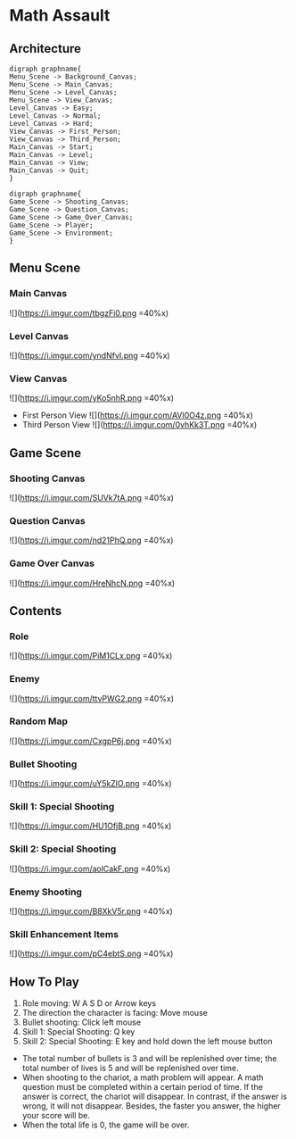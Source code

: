# Math Assault
## Architecture
```graphviz 
digraph graphname{
Menu_Scene -> Background_Canvas;
Menu_Scene -> Main_Canvas;
Menu_Scene -> Level_Canvas;
Menu_Scene -> View_Canvas;
Level_Canvas -> Easy;
Level_Canvas -> Normal;
Level_Canvas -> Hard;
View_Canvas -> First_Person;
View_Canvas -> Third_Person;
Main_Canvas -> Start;
Main_Canvas -> Level;
Main_Canvas -> View;
Main_Canvas -> Quit;
}
```
```graphviz 
digraph graphname{
Game_Scene -> Shooting_Canvas;
Game_Scene -> Question_Canvas;
Game_Scene -> Game_Over_Canvas;
Game_Scene -> Player;
Game_Scene -> Environment;
}
```
## Menu Scene
### Main Canvas
![](https://i.imgur.com/tbgzFi0.png =40%x)

### Level Canvas
![](https://i.imgur.com/yndNfvI.png =40%x)

### View Canvas
![](https://i.imgur.com/yKo5nhR.png =40%x)
* First Person View
![](https://i.imgur.com/AVI0O4z.png =40%x)
* Third Person View
![](https://i.imgur.com/0vhKk3T.png =40%x)

## Game Scene

### Shooting Canvas
![](https://i.imgur.com/SUVk7tA.png =40%x)

### Question Canvas
![](https://i.imgur.com/nd21PhQ.png =40%x)

### Game Over Canvas
![](https://i.imgur.com/HreNhcN.png =40%x)

## Contents
### Role
![](https://i.imgur.com/PiM1CLx.png =40%x)
### Enemy
![](https://i.imgur.com/ttvPWG2.png =40%x)
### Random Map
![](https://i.imgur.com/CxgpP6j.png =40%x)
### Bullet Shooting
![](https://i.imgur.com/uY5kZlO.png =40%x)
### Skill 1: Special Shooting
![](https://i.imgur.com/HU1OfjB.png =40%x)
### Skill 2: Special Shooting
![](https://i.imgur.com/aolCakF.png =40%x)
### Enemy Shooting
![](https://i.imgur.com/B8XkV5r.png =40%x)
### Skill Enhancement Items
![](https://i.imgur.com/pC4ebtS.png =40%x)

## How To Play
1. Role moving: W A S D or Arrow keys
2. The direction the character is facing: Move mouse
3. Bullet shooting: Click left mouse
4. Skill 1: Special Shooting: Q key
5. Skill 2: Special Shooting: E key and hold down the left mouse button 
* The total number of bullets is 3 and will be replenished over time; the total number of lives is 5 and will be replenished over time.
* When shooting to the chariot, a math problem will appear. A math question must be completed within a certain period of time. If the answer is correct, the chariot will disappear. In contrast, if the answer is wrong, it will not disappear. Besides, the faster you answer, the higher your score will be.
* When the total life is 0, the game will be over.